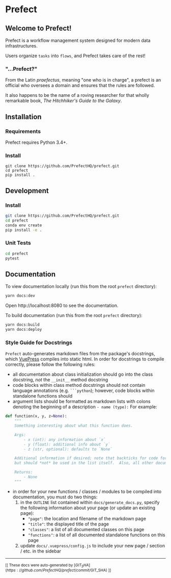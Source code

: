 # Prefect

## Welcome to Prefect!

Prefect is a workflow management system designed for modern data infrastructures.

Users organize `tasks` into `flows`, and Prefect takes care of the rest!


### "...Prefect?"

From the Latin *praefectus*, meaning "one who is in charge", a prefect is an official who oversees a domain and ensures that the rules are followed.

It also happens to be the name of a roving researcher for that wholly remarkable book, *The Hitchhiker's Guide to the Galaxy*.


## Installation

### Requirements

Prefect requires Python 3.4+.

### Install
```
git clone https://github.com/PrefectHQ/prefect.git
cd prefect
pip install .
```


## Development

### Install

```bash
git clone https://github.com/PrefectHQ/prefect.git
cd prefect
conda env create
pip install -e .
```

### Unit Tests

```bash
cd prefect
pytest
```

## Documentation

To view documentation locally (run this from the root `prefect` directory):
```bash
yarn docs:dev
```
Open http://localhost:8080 to see the documentation.

To build documentation (run this from the root `prefect` directory):
```bash
yarn docs:build
yarn docs:deploy
```

### Style Guide for Docstrings

`Prefect` auto-generates markdown files from the package's docstrings, which [VuePress](https://vuepress.vuejs.org/) compiles into static html. In order for docstrings to compile correctly, please follow the following rules:
- all documentation about class initialization should go into the class docstring, _not_ the `__init__` method docstring
- code blocks within class method docstrings should not contain language annotations (e.g. ` ```python `); however, code blocks within standalone functions should
- argument lists should be formatted as markdown lists with colons denoting the beginning of a description `- name (type):` For example:
```python
def function(x, y, z=None):
    """
    Something interesting about what this function does.

    Args:
        - x (int): any information about `x`
        - y (float): additional info about `y`
        - z (str, optional): defaults to `None`

    Additional information if desired; note that backticks for code formatting is encouraged within argument descriptions,
    but should *not* be used in the list itself.  Also, all other documentation can contain markdown.

    Returns:
        - None
    """
```
- in order for your new functions / classes / modules to be compiled into documentation, you must do two things:
    1. in the `OUTLINE` list contained within `docs/generate_docs.py`, specify the following information about your page (or update an existing page):
        - `"page"`: the location and filename of the markdown page
        - `"title"`: the displayed title of the page
        - `"classes"`: a list of all documented classes on this page
        - `"functions"`: a list of all documented standalone functions on this page
    2. update `docs/.vuepress/config.js` to include your new page / section / etc. in the sidebar
<hr>

<sub>[[ These docs were auto-generated by [$GIT_SHA](https://github.com/PrefectHQ/prefect/commit/$GIT_SHA) ]]</sub>